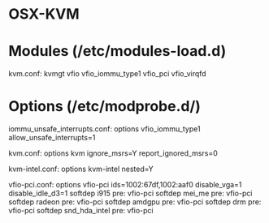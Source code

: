 # OSX-KVM


# Modules (/etc/modules-load.d)
kvm.conf:
kvmgt
vfio
vfio_iommu_type1
vfio_pci
vfio_virqfd


# Options (/etc/modprobe.d/)
iommu_unsafe_interrupts.conf:
options vfio_iommu_type1 allow_unsafe_interrupts=1

kvm.conf:
options kvm ignore_msrs=Y report_ignored_msrs=0

kvm-intel.conf:
options kvm-intel nested=Y

vfio-pci.conf:
options vfio-pci ids=1002:67df,1002:aaf0 disable_vga=1 disable_idle_d3=1
softdep i915 pre: vfio-pci
softdep mei_me pre: vfio-pci
softdep radeon pre: vfio-pci
softdep amdgpu pre: vfio-pci
softdep drm pre: vfio-pci
softdep snd_hda_intel pre: vfio-pci
